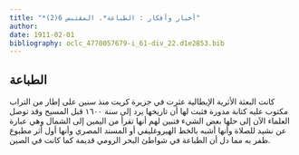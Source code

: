 ```yaml
---
title: "*أخبار وأفكار : الطباعة*. المقتبس 6(2)"
author: 
date: 1911-02-01
bibliography: oclc_4770057679-i_61-div_22.d1e2853.bib
---
```




##  الطباعة 


 كانت البعثة الأثرية الإيطالية عثرت في جزيرة كريت منذ سنين على إطار من التراب مكتوب عليه كتابة مدورة فثبت لها أن تاريخها يرد إلى سنة  ١٦٠٠  قبل المسيح وقد    توصل العلماء الآن إلى حلها بعض الشيء فتبين لهم أنها تقرأ من اليمين إلى الشمال وهي عبارة عن نشيد للصلاة وأنها أشبه بالخط الهيروغليفي أو المسند المصري وأنها أول أثر مطبوع ظفر به مما دل أن الطباعة في شواطئ البحر الرومي قديمة كما كانت في الصين. 
